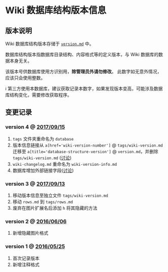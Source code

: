 ﻿﻿Wiki 数据库结构版本信息  
=================
## 版本说明

Wiki 数据库结构版本存储于 [`version.md`](version) 中。

数据库结构版本指数据库目录结构、内容格式等的定义版本，与 Wiki 数据库的数据本身无关。

该版本号供数据库使用方识别用，**除管理员外请勿修改**。
此数字如无意外情况，应该只会使用整数。

ℹ 第三方使用本数据库，建议获取记录本数字，如果发现版本变高，可能涉及数据库结构变化，需要修改获取程序。

## 变更记录

### version 4 @ [2017/09/15](https://github.com/Mapaler/EhTagTranslator/wiki/_compare/b1dde8e8064247ceb283a1f47fa358240d385967)
1.  `tags` 文件夹重命名为 `database`
1.  版本信息链接从 `a[href='wiki-version-number']` @ `tags/wiki-version.md` 迁移至 `a[title='database-structure-version']` @ `version.md`，并删除`tags/wiki-version.md` ([讨论](https://github.com/Mapaler/EhTagTranslator/issues/30))     
1.  `wiki-changelog.md` 重命名为 `wiki-version-info.md`  
1.  数据库增加外部链接字段([讨论](https://github.com/Mapaler/EhTagTranslator/issues/29))

### version 3 @ [2017/09/13](https://github.com/Mapaler/EhTagTranslator/wiki/_compare/f22d6e7138b948d5226b579579881bd67f1a36eb)
1.  移动版本信息至独立文件 `tags/wiki-version.md`  
1.  移动 `rows.md` 到 `tags/rows.md`  
1.  废弃在图片扩展名后添加 `h` 将其隐藏的方法

### version 2 @ [2016/06/06](https://github.com/Mapaler/EhTagTranslator/wiki/_compare/533d5e20bece0c3bc84e1987994fe6ade030f2f9)
1.  新增隐藏图片格式  

### version 1 @ [2016/05/25](https://github.com/Mapaler/EhTagTranslator/wiki/_compare/18b79c1314f53315e96793834550af9692f346c6)
1.  首次记录版本  
1.  新增注释格式
